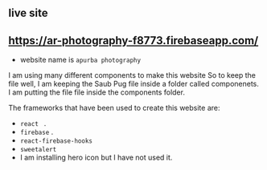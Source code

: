 ## live site 
## https://ar-photography-f8773.firebaseapp.com/

- website name is `apurba photography`
 
I am using many different components to make this website
So to keep the file well, I am keeping the Saub Pug file inside a folder called componenets.
I am putting the file file inside the components folder.



The frameworks that have been used to create this website are:

 - `react ` .  
 - `firebase` . 
 - `react-firebase-hooks`
 - `sweetalert` 
 - I am installing hero icon but I have not used it.